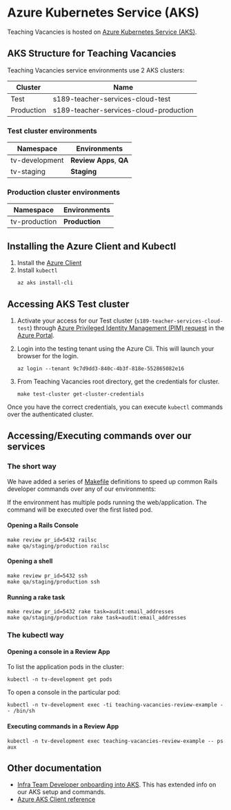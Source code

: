 # Azure Kubernetes Service (AKS)

Teaching Vacancies is hosted on [Azure Kubernetes Service (AKS)](https://learn.microsoft.com/en-us/azure/aks/).

## AKS Structure for Teaching Vacancies
Teaching Vacancies service environments use 2 AKS clusters:

| Cluster    | Name                                   |
|------------|----------------------------------------|
| Test       | s189-teacher-services-cloud-test       |
| Production | s189-teacher-services-cloud-production |

### Test cluster environments
| Namespace      | Environments            |
|----------------|-------------------------|
| tv-development | **Review Apps**, **QA** |
| tv-staging     | **Staging**             |
### Production cluster environments
| Namespace     | Environments   |
|---------------|----------------|
| tv-production | **Production** |
## Installing the Azure Client and Kubectl
1. Install the [Azure Client](https://learn.microsoft.com/en-us/cli/azure/install-azure-cli)
2. Install `kubectl`
    ```
    az aks install-cli
    ```

## Accessing AKS Test cluster

1. Activate your access for our Test cluster (`s189-teacher-services-cloud-test`) through [Azure Privileged Identity Management (PIM) request](https://technical-guidance.education.gov.uk/infrastructure/hosting/azure-cip/#privileged-identity-management-pim-requests) in the [Azure Portal](https://portal.azure.com.mcas.ms/).

2. Login into the testing tenant using the Azure Cli. This will launch your browser for the login.

    ```
    az login --tenant 9c7d9dd3-840c-4b3f-818e-552865082e16
    ```

3. From Teaching Vacancies root directory, get the credentials for cluster.

    ```
    make test-cluster get-cluster-credentials
    ```
Once you have the correct credentials, you can execute `kubectl` commands over the authenticated cluster.

## Accessing/Executing commands over our services

### The short way
We have added a series of [Makefile](/Makefile) definitions to speed up common Rails developer commands over any of our environments:

If the environment has multiple pods running the web/application. The command will be executed over the first listed pod.
#### Opening a Rails Console
```
make review pr_id=5432 railsc
make qa/staging/production railsc
```

#### Opening a shell
```
make review pr_id=5432 ssh
make qa/staging/production ssh
```

#### Running a rake task
```
make review pr_id=5432 rake task=audit:email_addresses
make qa/staging/production rake task=audit:email_addresses
```

### The kubectl way

#### Opening a console in a Review App

To list the application pods in the cluster:

```
kubectl -n tv-development get pods
```

To open a console in the particular pod:

```
kubectl -n tv-development exec -ti teaching-vacancies-review-example -- /bin/sh
```

#### Executing commands in a Review App

```
kubectl -n tv-development exec teaching-vacancies-review-example -- ps aux
```

## Other documentation

- [Infra Team Developer onboarding into AKS](https://github.com/DFE-Digital/teacher-services-cloud/blob/main/documentation/developer-onboarding.md#developer-onboarding). This has extended info on our AKS setup and commands.
- [Azure AKS Client reference](https://learn.microsoft.com/en-us/cli/azure/aks?view=azure-cli-latest)
